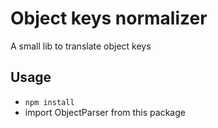 # Object keys normalizer

A small lib to translate object keys

## Usage

- `npm install`
- import ObjectParser from this package
